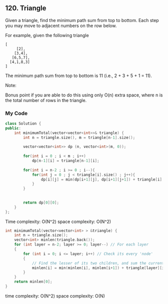 ## 120. Triangle

Given a triangle, find the minimum path sum from top to bottom. Each step you may move to adjacent numbers on the row below.

For example, given the following triangle
```
[
     [2],
    [3,4],
   [6,5,7],
  [4,1,8,3]
]
```
The minimum path sum from top to bottom is 11 (i.e., 2 + 3 + 5 + 1 = 11).

Note:

Bonus point if you are able to do this using only O(n) extra space, where n is the total number of rows in the triangle.


### My Code
```C++
class Solution {
public:
    int minimumTotal(vector<vector<int>>& triangle) {
        int n = triangle.size(), m = triangle[n-1].size();
        
        vector<vector<int>> dp (n, vector<int>(m, 0));
        
        for(int i = 0 ; i < m ; i++)
            dp[n-1][i] = triangle[n-1][i];
        
        for(int i = n-2 ; i >= 0 ; i--){
            for(int j = 0 ; j < triangle[i].size() ; j++){
                dp[i][j] = min(dp[i+1][j], dp[i+1][j+1]) + triangle[i][j];
            }
        }
        
        
        return dp[0][0];
    }
};
```
Time complexity: O(N^2)
space complexity: O(N^2)



```c++
int minimumTotal(vector<vector<int> > &triangle) {
    int n = triangle.size();
    vector<int> minlen(triangle.back());
    for (int layer = n-2; layer >= 0; layer--) // For each layer
    {
        for (int i = 0; i <= layer; i++) // Check its every 'node'
        {
            // Find the lesser of its two children, and sum the current value in the triangle with it.
            minlen[i] = min(minlen[i], minlen[i+1]) + triangle[layer][i]; 
        }
    }
    return minlen[0];
}
```
time complexity: O(N^2)
space complexity: O(N)

